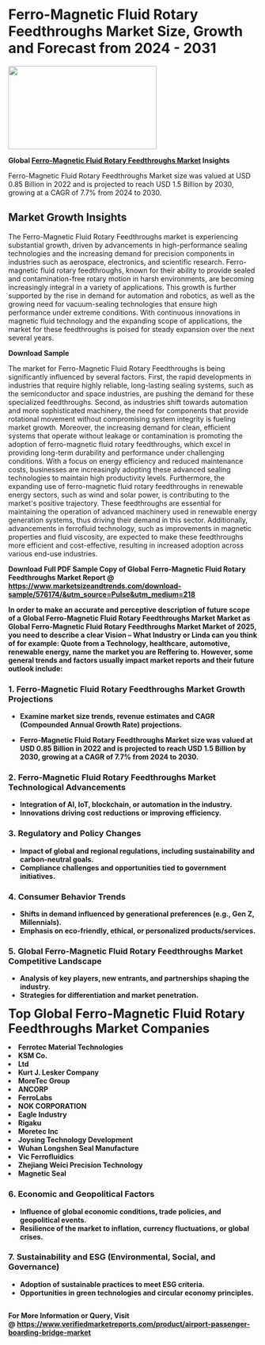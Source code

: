 <H1>Ferro-Magnetic Fluid Rotary Feedthroughs Market Size, Growth and Forecast from 2024 - 2031</H1><img class="aligncenter size-medium wp-image-584254" src="https://thirdeyenews.in/wp-content/uploads/2024/09/Global-Market-Research-300x168.jpeg" alt="" width="300" height="168" /><p><strong>Global&nbsp;<a href="https://www.marketsizeandtrends.com/download-sample/576174/&amp;utm_source=Pulse&amp;utm_medium=218">Ferro-Magnetic Fluid Rotary Feedthroughs Market</a> Insights</strong></p><p>Ferro-Magnetic Fluid Rotary Feedthroughs Market size was valued at USD 0.85 Billion in 2022 and is projected to reach USD 1.5 Billion by 2030, growing at a CAGR of 7.7% from 2024 to 2030.</p><p><h2>Market Growth Insights</h2> <p>The Ferro-Magnetic Fluid Rotary Feedthroughs market is experiencing substantial growth, driven by advancements in high-performance sealing technologies and the increasing demand for precision components in industries such as aerospace, electronics, and scientific research. Ferro-magnetic fluid rotary feedthroughs, known for their ability to provide sealed and contamination-free rotary motion in harsh environments, are becoming increasingly integral in a variety of applications. This growth is further supported by the rise in demand for automation and robotics, as well as the growing need for vacuum-sealing technologies that ensure high performance under extreme conditions. With continuous innovations in magnetic fluid technology and the expanding scope of applications, the market for these feedthroughs is poised for steady expansion over the next several years.</p> <p><strong>Download Sample</strong></p> <p>The market for Ferro-Magnetic Fluid Rotary Feedthroughs is being significantly influenced by several factors. First, the rapid developments in industries that require highly reliable, long-lasting sealing systems, such as the semiconductor and space industries, are pushing the demand for these specialized feedthroughs. Second, as industries shift towards automation and more sophisticated machinery, the need for components that provide rotational movement without compromising system integrity is fueling market growth. Moreover, the increasing demand for clean, efficient systems that operate without leakage or contamination is promoting the adoption of ferro-magnetic fluid rotary feedthroughs, which excel in providing long-term durability and performance under challenging conditions. With a focus on energy efficiency and reduced maintenance costs, businesses are increasingly adopting these advanced sealing technologies to maintain high productivity levels. Furthermore, the expanding use of ferro-magnetic fluid rotary feedthroughs in renewable energy sectors, such as wind and solar power, is contributing to the market's positive trajectory. These feedthroughs are essential for maintaining the operation of advanced machinery used in renewable energy generation systems, thus driving their demand in this sector. Additionally, advancements in ferrofluid technology, such as improvements in magnetic properties and fluid viscosity, are expected to make these feedthroughs more efficient and cost-effective, resulting in increased adoption across various end-use industries. <p><strong></p><p><span class=""><strong>Download Full PDF Sample Copy of Global Ferro-Magnetic Fluid Rotary Feedthroughs Market Report</strong> @ <a href="https://www.marketsizeandtrends.com/download-sample/576174/&amp;utm_source=Pulse&amp;utm_medium=218" target="_blank">https://www.marketsizeandtrends.com/download-sample/576174/&amp;utm_source=Pulse&amp;utm_medium=218</a></span></p><p>In order to make an accurate and perceptive description of future scope of a Global&nbsp;Ferro-Magnetic Fluid Rotary Feedthroughs Market Market as Global&nbsp;Ferro-Magnetic Fluid Rotary Feedthroughs Market Market of 2025, you need to describe a clear Vision &ndash; What Industry or Linda can you think of for example: Quote from a Technology, healthcare, automotive, renewable energy, name the market you are Reffering to. However, some general trends and factors usually impact market reports and their future outlook include:</p><h3>1.&nbsp;<strong>Ferro-Magnetic Fluid Rotary Feedthroughs Market Growth Projections</strong></h3><ul><li>Examine market size trends, revenue estimates and CAGR (Compounded Annual Growth Rate) projections.</li><li><p>Ferro-Magnetic Fluid Rotary Feedthroughs Market size was valued at USD 0.85 Billion in 2022 and is projected to reach USD 1.5 Billion by 2030, growing at a CAGR of 7.7% from 2024 to 2030.</p></li></ul><h3>2.&nbsp;<strong>Ferro-Magnetic Fluid Rotary Feedthroughs Market Technological Advancements</strong></h3><ul><li>Integration of AI, IoT, blockchain, or automation in the industry.</li><li>Innovations driving cost reductions or improving efficiency.</li></ul><h3>3.&nbsp;<strong>Regulatory and Policy Changes</strong></h3><ul><li>Impact of global and regional regulations, including sustainability and carbon-neutral goals.</li><li>Compliance challenges and opportunities tied to government initiatives.</li></ul><h3>4.&nbsp;<strong>Consumer Behavior Trends</strong></h3><ul><li>Shifts in demand influenced by generational preferences (e.g., Gen Z, Millennials).</li><li>Emphasis on eco-friendly, ethical, or personalized products/services.</li></ul><h3>5.&nbsp;<strong>Global Ferro-Magnetic Fluid Rotary Feedthroughs Market Competitive Landscape</strong></h3><ul><li>Analysis of key players, new entrants, and partnerships shaping the industry.</li><li>Strategies for differentiation and market penetration.</li></ul><p data-pm-slice="1 1 []"><span style="color: inherit; font-family: inherit; font-size: 25px;">Top Global Ferro-Magnetic Fluid Rotary Feedthroughs Market Companies</span></p><div class="" data-test-id=""><p><li>Ferrotec Material Technologies</li><li> KSM Co.</li><li> Ltd</li><li> Kurt J. Lesker Company</li><li> MoreTec Group</li><li> ANCORP</li><li> FerroLabs</li><li> NOK CORPORATION</li><li> Eagle Industry</li><li> Rigaku</li><li> Moretec Inc</li><li> Joysing Technology Development</li><li> Wuhan Longshen Seal Manufacture</li><li> Vic Ferrofluidics</li><li> Zhejiang Weici Precision Technology</li><li> Magnetic Seal</li></p></div><h3>6.&nbsp;<strong>Economic and Geopolitical Factors</strong></h3><ul><li>Influence of global economic conditions, trade policies, and geopolitical events.</li><li>Resilience of the market to inflation, currency fluctuations, or global crises.</li></ul><h3>7.&nbsp;<strong>Sustainability and ESG (Environmental, Social, and Governance)</strong></h3><ul><li>Adoption of sustainable practices to meet ESG criteria.</li><li>Opportunities in green technologies and circular economy principles.</li></ul><h2><strong style="font-size: 14px;">For More Information or Query, Visit @&nbsp;</strong><a style="background-color: #ffffff; font-size: 14px;" href="https://www.marketsizeandtrends.com/report/ferro-magnetic-fluid-rotary-feedthroughs-market/" target="_blank">https://www.verifiedmarketreports.com/product/airport-passenger-boarding-bridge-market</a></h2>
